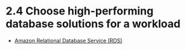 # 2.4 Choose high-performing database solutions for a workload

* [Amazon Relational Database Service (RDS)](rds)
